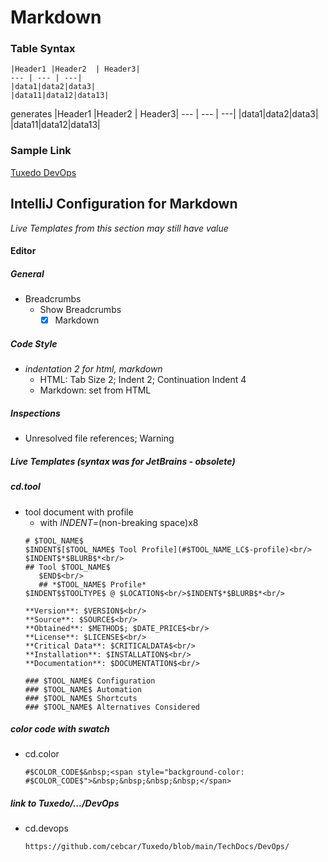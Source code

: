 # Markdown

### Table Syntax
``` plaintext
|Header1 |Header2  | Header3|
--- | --- | ---|
|data1|data2|data3|
|data11|data12|data13|
```
generates
|Header1 |Header2  | Header3|
--- | --- | ---|
|data1|data2|data3|
|data11|data12|data13|

### Sample Link
 [Tuxedo DevOps](https://github.com/cebcar/Tuxedo/blob/main/TechDocs/DevOps/)

## IntelliJ Configuration for Markdown
*Live Templates from this section may still have value*

#### Editor
##### General
- Breadcrumbs
  - Show Breadcrumbs
    - [x] Markdown

##### Code Style
- *indentation 2 for html, markdown*
  - HTML: Tab Size 2; Indent 2; Continuation Indent 4
  - Markdown: set from HTML

##### Inspections
- Unresolved file references; Warning

##### Live Templates (syntax was for JetBrains - obsolete)
##### cd.tool
- tool document with profile
  - with $INDENT$=(non-breaking space)x8
  ```plaintext
  # $TOOL_NAME$
  $INDENT$[$TOOL_NAME$ Tool Profile](#$TOOL_NAME_LC$-profile)<br/>
  $INDENT$*$BLURB$*<br/>
  ## Tool $TOOL_NAME$
     $END$<br/>
     ## *$TOOL_NAME$ Profile*
  $INDENT$$TOOLTYPE$ @ $LOCATION$<br/>$INDENT$*$BLURB$*<br/>
  
  **Version**: $VERSION$<br/>
  **Source**: $SOURCE$<br/>
  **Obtained**: $METHOD$; $DATE_PRICE$<br/>
  **License**: $LICENSE$<br/>
  **Critical Data**: $CRITICALDATA$<br/>
  **Installation**: $INSTALLATION$<br/>
  **Documentation**: $DOCUMENTATION$<br/>
  
  ### $TOOL_NAME$ Configuration
  ### $TOOL_NAME$ Automation
  ### $TOOL_NAME$ Shortcuts
  ### $TOOL_NAME$ Alternatives Considered
  ```

##### color code with swatch
- cd.color
  ```plaintext
  #$COLOR_CODE$&nbsp;<span style="background-color: #$COLOR_CODE$">&nbsp;&nbsp;&nbsp;&nbsp;</span>
  ```

##### link to Tuxedo/.../DevOps
- cd.devops
  ```plaintext
  https://github.com/cebcar/Tuxedo/blob/main/TechDocs/DevOps/
  ```
